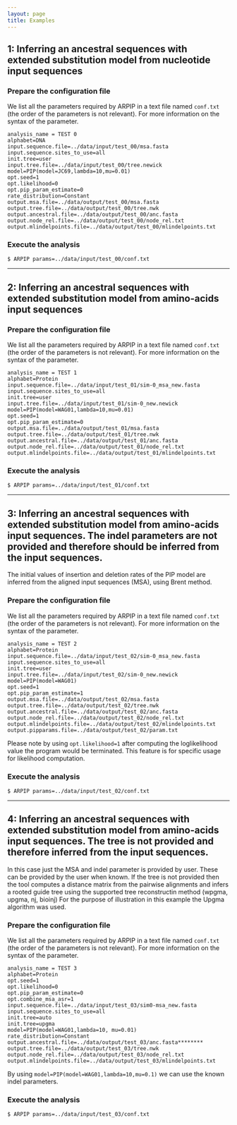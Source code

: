 ```yaml
---
layout: page
title: Examples
---
```


## 1: Inferring an ancestral sequences with extended substitution model from nucleotide input sequences

### Prepare the configuration file

We list all the parameters required by ARPIP in a text file named `conf.txt` 
(the order of the parameters is not relevant). For more information on the syntax of the parameter.

```
analysis_name = TEST 0
alphabet=DNA
input.sequence.file=../data/input/test_00/msa.fasta
input.sequence.sites_to_use=all
init.tree=user
input.tree.file=../data/input/test_00/tree.newick
model=PIP(model=JC69,lambda=10,mu=0.01)
opt.seed=1
opt.likelihood=0
opt.pip_param_estimate=0
rate_distribution=Constant
output.msa.file=../data/output/test_00/msa.fasta
output.tree.file=../data/output/test_00/tree.nwk
output.ancestral.file=../data/output/test_00/anc.fasta
output.node_rel.file=../data/output/test_00/node_rel.txt
output.mlindelpoints.file=../data/output/test_00/mlindelpoints.txt

```

### Execute the analysis
```
$ ARPIP params=../data/input/test_00/conf.txt
```
---
## 2: Inferring an ancestral sequences with extended substitution model from amino-acids input sequences

### Prepare the configuration file

We list all the parameters required by ARPIP in a text file named `conf.txt` 
(the order of the parameters is not relevant). For more information on the syntax of the parameter.

```
analysis_name = TEST 1
alphabet=Protein
input.sequence.file=../data/input/test_01/sim-0_msa_new.fasta
input.sequence.sites_to_use=all
init.tree=user
input.tree.file=../data/input/test_01/sim-0_new.newick
model=PIP(model=WAG01,lambda=10,mu=0.01)
opt.seed=1
opt.pip_param_estimate=0
output.msa.file=../data/output/test_01/msa.fasta
output.tree.file=../data/output/test_01/tree.nwk
output.ancestral.file=../data/output/test_01/anc.fasta
output.node_rel.file=../data/output/test_01/node_rel.txt
output.mlindelpoints.file=../data/output/test_01/mlindelpoints.txt

```

### Execute the analysis
```
$ ARPIP params=../data/input/test_01/conf.txt

```
---
## 3: Inferring an ancestral sequences with extended substitution model from amino-acids input sequences. The indel parameters are not provided and therefore should be inferred from the input sequences.  


The initial values of insertion and deletion rates of the PIP model are inferred from the aligned 
input sequences (MSA), using Brent method.  

### Prepare the configuration file

We list all the parameters required by ARPIP in a text file named `conf.txt` 
(the order of the parameters is not relevant). For more information on the syntax of the parameter.

```
analysis_name = TEST 2
alphabet=Protein
input.sequence.file=../data/input/test_02/sim-0_msa_new.fasta
input.sequence.sites_to_use=all
init.tree=user
input.tree.file=../data/input/test_02/sim-0_new.newick
model=PIP(model=WAG01)
opt.seed=1
opt.pip_param_estimate=1
output.msa.file=../data/output/test_02/msa.fasta
output.tree.file=../data/output/test_02/tree.nwk
output.ancestral.file=../data/output/test_02/anc.fasta
output.node_rel.file=../data/output/test_02/node_rel.txt
output.mlindelpoints.file=../data/output/test_02/mlindelpoints.txt
output.pipparams.file=../data/output/test_02/param.txt

```
Please note by using `opt.likelihood=1` after computing the loglikelihood  value the program would be terminated. 
This feature is for specific usage for likelihood computation.

### Execute the analysis
```
$ ARPIP params=../data/input/test_02/conf.txt
```
---
## 4: Inferring an ancestral sequences with extended substitution model from amino-acids input sequences. The tree is not provided and therefore inferred from the input sequences.  


In this case just the MSA and indel parameter is provided by user. 
These can be provided by the user when known. If the tree is not provided then the tool computes a 
distance matrix from the pairwise alignments and infers a rooted guide tree using the supported tree reconstructin method (wpgma, upgma, nj, bioinj) 
For the purpose of illustration in this example the Upgma algorithm was used.

### Prepare the configuration file

We list all the parameters required by ARPIP in a text file named `conf.txt` 
(the order of the parameters is not relevant). For more information on the syntax of the parameter.

```
analysis_name = TEST 3
alphabet=Protein
opt.seed=1
opt.likelihood=0
opt.pip_param_estimate=0
opt.combine_msa_asr=1
input.sequence.file=../data/input/test_03/sim0-msa_new.fasta
input.sequence.sites_to_use=all
init.tree=auto
init.tree=upgma
model=PIP(model=WAG01,lambda=10, mu=0.01)
rate_distribution=Constant
output.ancestral.file=../data/output/test_03/anc.fasta********
output.tree.file=../data/output/test_03/tree.nwk
output.node_rel.file=../data/output/test_03/node_rel.txt
output.mlindelpoints.file=../data/output/test_03/mlindelpoints.txt
```

By using `model=PIP(model=WAG01,lambda=10,mu=0.1)` we can use the known indel parameters.

### Execute the analysis
```
$ ARPIP params=../data/input/test_03/conf.txt
```

